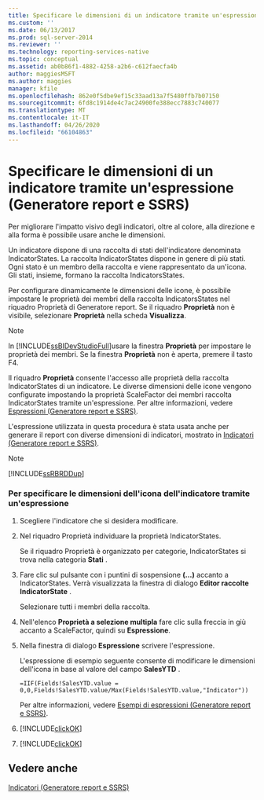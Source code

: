 ```yaml
---
title: Specificare le dimensioni di un indicatore tramite un'espressione (Generatore report e SSRS) | Microsoft Docs
ms.custom: ''
ms.date: 06/13/2017
ms.prod: sql-server-2014
ms.reviewer: ''
ms.technology: reporting-services-native
ms.topic: conceptual
ms.assetid: ab0b86f1-4882-4258-a2b6-c612faecfa4b
author: maggiesMSFT
ms.author: maggies
manager: kfile
ms.openlocfilehash: 862e0f5dbe9ef15c33aad13a7f5480ffb7b07150
ms.sourcegitcommit: 6fd8c1914de4c7ac24900fe388ecc7883c740077
ms.translationtype: MT
ms.contentlocale: it-IT
ms.lasthandoff: 04/26/2020
ms.locfileid: "66104863"
---
```

# <a name="specify-the-size-of-an-indicator-using-an-expression-report-builder-and-ssrs"></a>Specificare le dimensioni di un indicatore tramite un'espressione (Generatore report e SSRS)
  Per migliorare l'impatto visivo degli indicatori, oltre al colore, alla direzione e alla forma è possibile usare anche le dimensioni.  
  
 Un indicatore dispone di una raccolta di stati dell'indicatore denominata IndicatorStates. La raccolta IndicatorStates dispone in genere di più stati. Ogni stato è un membro della raccolta e viene rappresentato da un'icona. Gli stati, insieme, formano la raccolta IndicatorsStates.  
  
 Per configurare dinamicamente le dimensioni delle icone, è possibile impostare le proprietà dei membri della raccolta IndicatorsStates nel riquadro Proprietà di Generatore report. Se il riquadro **Proprietà** non è visibile, selezionare **Proprietà** nella scheda **Visualizza**.  
  
> [!NOTE]  
>  In [!INCLUDE[ssBIDevStudioFull](../../includes/ssbidevstudiofull-md.md)]usare la finestra **Proprietà** per impostare le proprietà dei membri. Se la finestra **Proprietà** non è aperta, premere il tasto F4.  
  
 Il riquadro **Proprietà** consente l'accesso alle proprietà della raccolta IndicatorStates di un indicatore. Le diverse dimensioni delle icone vengono configurate impostando la proprietà ScaleFactor dei membri raccolta IndicatorStates tramite un'espressione. Per altre informazioni, vedere [Espressioni &#40;Generatore report e SSRS&#41;](expressions-report-builder-and-ssrs.md).  
  
 L'espressione utilizzata in questa procedura è stata usata anche per generare il report con diverse dimensioni di indicatori, mostrato in [Indicatori &#40;Generatore report e SSRS&#41;](indicators-report-builder-and-ssrs.md).  
  
> [!NOTE]  
>  [!INCLUDE[ssRBRDDup](../../includes/ssrbrddup-md.md)]  
  
### <a name="to-specify-the-indicator-icon-size-using-an-expression"></a>Per specificare le dimensioni dell'icona dell'indicatore tramite un'espressione  
  
1.  Scegliere l'indicatore che si desidera modificare.  
  
2.  Nel riquadro Proprietà individuare la proprietà IndicatorStates.  
  
     Se il riquadro Proprietà è organizzato per categorie, IndicatorStates si trova nella categoria **Stati** .  
  
3.  Fare clic sul pulsante con i puntini di sospensione **(...)** accanto a IndicatorStates. Verrà visualizzata la finestra di dialogo **Editor raccolte IndicatorState** .  
  
     Selezionare tutti i membri della raccolta.  
  
4.  Nell'elenco **Proprietà a selezione multipla** fare clic sulla freccia in giù accanto a ScaleFactor, quindi su **Espressione**.  
  
5.  Nella finestra di dialogo **Espressione** scrivere l'espressione.  
  
     L'espressione di esempio seguente consente di modificare le dimensioni dell'icona in base al valore del campo **SalesYTD** .  
  
     `=IIF(Fields!SalesYTD.value = 0,0,Fields!SalesYTD.value/Max(Fields!SalesYTD.value,"Indicator"))`  
  
     Per altre informazioni, vedere [Esempi di espressioni &#40;Generatore report e SSRS&#41;](expression-examples-report-builder-and-ssrs.md).  
  
6.  [!INCLUDE[clickOK](../../includes/clickok-md.md)]  
  
7.  [!INCLUDE[clickOK](../../includes/clickok-md.md)]  
  
## <a name="see-also"></a>Vedere anche  
 [Indicatori &#40;Generatore report e SSRS&#41;](indicators-report-builder-and-ssrs.md)  
  
  

